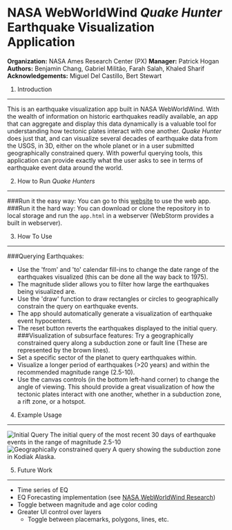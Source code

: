 NASA WebWorldWind *Quake Hunter* Earthquake Visualization Application
====================
**Organization:** NASA Ames Research Center (PX)
**Manager:** Patrick Hogan
**Authors:** Benjamin Chang, Gabriel Militão, Farah Salah, Khaled Sharif
**Acknowledgements:** Miguel Del Castillo, Bert Stewart

1. Introduction
-----
This is an earthquake visualization app built in NASA WebWorldWind. With the wealth of information on historic earthquakes readily available, an app that can aggregate and display this data dynamically is a valuable tool for understanding how tectonic plates interact with one another. *Quake Hunter* does just that, and can visualize several decades of earthquake data from the USGS, in 3D, either on the whole planet or in a user submitted geographically constrained query. With powerful querying tools, this application can provide exactly what the user asks to see in terms of earthquake event data around the world.

2. How to Run *Quake Hunters*
-----
###Run it the easy way:
You can go to this [website](worldwind.arc.nasa.gov/quakehunter) to use the web app.
###Run it the hard way:
You can download or clone the repository in to local storage and run the `app.html` in a webserver (WebStorm provides a built in webserver).

3. How To Use
-----
###Querying Earthquakes:
  * Use the 'from' and 'to' calendar fill-ins to change the date range of the earthquakes visualized (this can be done all the way back to 1975).
  * The magnitude slider allows you to filter how large the earthquakes being visualized are.
  * Use the 'draw' function to draw rectangles or circles to geographically constrain the query on earthquake events.
  * The app should automatically generate a visualization of earthquake event hypocenters.
  * The reset button reverts the earthquakes displayed to the initial query.
###Visualization of subsurface features:
Try a geographically constrained query along a subduction zone or fault line (These are represented by the brown lines).
  * Set a specific sector of the planet to query earthquakes within.
  * Visualize a longer period of earthquakes (>20 years) and within the recommended magnitude range (2.5-10).
  * Use the canvas controls (in the bottom left-hand corner) to change the angle of viewing. This should provide a great visualization of how the tectonic plates interact with one another, whether in a subduction zone, a rift zone, or a hotspot.

4. Example Usage
------
![Initial Query]()
The initial query of the most recent 30 days of earthquake events in the range of magnitude 2.5-10  
![Geographically constrained query]()
A query showing the subduction zone in Kodiak Alaska.

5. Future Work
---
* Time series of EQ
* EQ Forecasting implementation (see [NASA WebWorldWind Research](https://github.com/NASAWorldWindResearch/EarthquakeApp))
* Toggle between magnitude and age color coding
* Greater UI control over layers
    * Toggle between placemarks, polygons, lines, etc.
